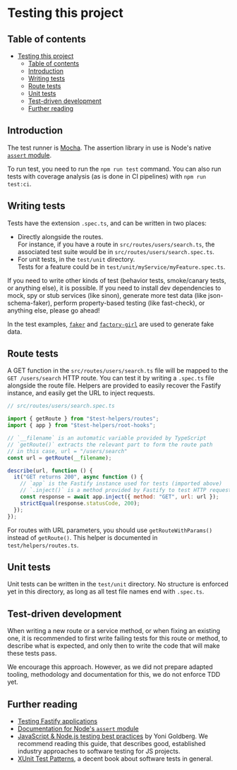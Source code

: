 # Testing this project

## Table of contents

- [Testing this project](#testing-this-project)
  - [Table of contents](#table-of-contents)
  - [Introduction](#introduction)
  - [Writing tests](#writing-tests)
  - [Route tests](#route-tests)
  - [Unit tests](#unit-tests)
  - [Test-driven development](#test-driven-development)
  - [Further reading](#further-reading)

## Introduction

The test runner is [Mocha](https://mochajs.org/). The assertion library in
use is Node's native [`assert` module](https://nodejs.org/docs/latest-v14.x/api/assert.html).

To run test, you need to run the `npm run test` command.
You can also run tests with coverage analysis (as is done in CI pipelines)
with `npm run test:ci`.

## Writing tests

Tests have the extension `.spec.ts`, and can be written in two places:

- Directly alongside the routes.  
  For instance, if you have a route in `src/routes/users/search.ts`, the
  associated test suite would be in `src/routes/users/search.spec.ts`.
- For unit tests, in the `test/unit` directory.  
  Tests for a feature could be in `test/unit/myService/myFeature.spec.ts`.

If you need to write other kinds of test (behavior tests, smoke/canary tests,
or anything else), it is possible. If you need to install dev dependencies to
mock, spy or stub services (like sinon), generate more test data (like
json-schema-faker), perform property-based testing (like fast-check), or
anything else, please go ahead!

In the test examples, [`faker`](https://github.com/Marak/Faker.js) and
[`factory-girl`](https://github.com/simonexmachina/factory-girl) are used
to generate fake data.

## Route tests

A GET function in the `src/routes/users/search.ts` file will be mapped to the
`GET /users/search` HTTP route. You can test it by writing a `.spec.ts` file
alongside the route file. Helpers are provided to easily recover the
Fastify instance, and easily get the URL to inject requests.

```js
// src/routes/users/search.spec.ts

import { getRoute } from "$test-helpers/routes";
import { app } from "$test-helpers/root-hooks";

// `__filename` is an automatic variable provided by TypeScript
// `getRoute()` extracts the relevant part to form the route path
// in this case, url = "/users/search"
const url = getRoute(__filename);

describe(url, function () {
  it("GET returns 200", async function () {
    // `app` is the Fastify instance used for tests (imported above)
    // `.inject()` is a method provided by Fastify to test HTTP requests
    const response = await app.inject({ method: "GET", url: url });
    strictEqual(response.statusCode, 200);
  });
});
```

For routes with URL parameters, you should use `getRouteWithParams()` instead
of `getRoute()`. This helper is documented in `test/helpers/routes.ts`.

## Unit tests

Unit tests can be written in the `test/unit` directory. No structure is
enforced yet in this directory, as long as all test file names end with
`.spec.ts`.

## Test-driven development

When writing a new route or a service method, or when fixing an existing one,
it is recommended to first write failing tests for this route or method, to
describe what is expected, and only then to write the code that will make
these tests pass.

We encourage this approach. However, as we did not prepare adapted tooling,
methodology and documentation for this, we do not enforce TDD yet.

## Further reading

- [Testing Fastify applications](https://www.fastify.io/docs/latest/Testing/)
- [Documentation for Node's `assert` module](https://nodejs.org/docs/latest-v14.x/api/assert.html)
- [JavaScript & Node.js testing best practices](https://github.com/goldbergyoni/javascript-testing-best-practices) by Yoni Goldberg.
  We recommend reading this guide, that describes good, established industry approaches to software testing for JS projects.
- [XUnit Test Patterns](http://xunitpatterns.com/Book%20Outline.html), a decent book about software tests in general.
